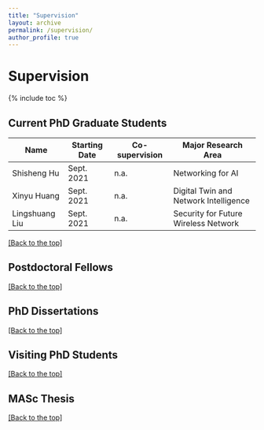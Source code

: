 ```yaml
---
title: "Supervision"
layout: archive
permalink: /supervision/
author_profile: true
---
```


<style>
.page__title {
  display: none;
}
</style>

<a id="supervision_top"></a>

# Supervision

{% include toc %}

## Current PhD Graduate Students

| Name            | Starting Date   | Co-supervision       | Major Research Area                           |
| --------        | ------          | ------------------   | --------------------------------------        |
| Shisheng Hu     | Sept. 2021      | n.a.                 | Networking for AI                             |
| Xinyu Huang     | Sept. 2021      | n.a.                 | Digital Twin and Network Intelligence         |
| Lingshuang Liu  | Sept. 2021      | n.a.                 | Security for Future Wireless Network          |



[\[Back to the top\]](#supervision_top)

## Postdoctoral Fellows



[\[Back to the top\]](#supervision_top)


## PhD Dissertations





[\[Back to the top\]](#supervision_top)

## Visiting PhD Students



[\[Back to the top\]](#supervision_top)

## MASc Thesis



[\[Back to the top\]](#supervision_top)
